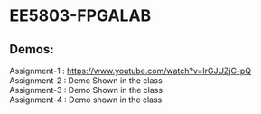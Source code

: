# EE5803-FPGALAB

## Demos: <br />
Assignment-1 : https://www.youtube.com/watch?v=IrGJUZjC-pQ <br />
Assignment-2 : Demo Shown in the class <br />
Assignment-3 : Demo Shown in the class <br />
Assignment-4 : Demo shown in the class <br />

